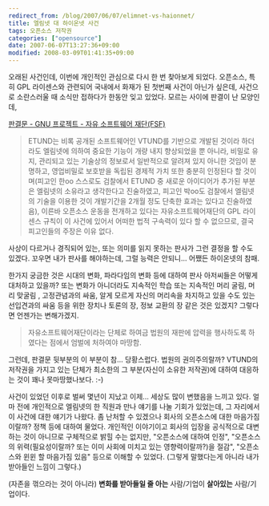 ```yaml
---
redirect_from: /blog/2007/06/07/elimnet-vs-haionnet/
title: 엘림넷 대 하이온넷 사건
tags: 오픈소스 저작권
categories: ["opensource"]
date: 2007-06-07T13:27:36+09:00
modified: 2008-03-09T01:41:35+09:00
---
```

오래된 사건인데, 이번에 개인적인 관심으로 다시 한 번 찾아보게 되었다.
오픈소스, 특히 GPL 라이센스와 관련되어 국내에서 화재가 된 첫번째 사건이
아닌가 싶은데, 사건으로 소란스러울 때 소식만 접하다가 한동안 잊고 있었다.
모르는 사이에 판결이 난 모양인데,

[판결문 - GNU 프로젝트 - 자유 소프트웨어 재단(FSF)](http://korea.gnu.org/gv/sentence.html)

> ETUND는 비록 공개된 소프트웨어인 VTUND를 기반으로 개발된 것이라 하더라도
> 엘림넷에 의하여 중요한 기능이 개량 내지 향상되었을 뿐 아니라, 비밀로 유지,
> 관리되고 있는 기술상의 정보로서 일반적으로 알려져 있지 아니한 것임이
> 분명하고, 영업비밀로 보호받을 독립된 경제적 가치 또한 충분히 인정된다
> 할 것이며(피고인 한oo 스스로도 검찰에서 ETUND 중 새로운 아이디어가 추가된
> 부분은 엘림넷의 소유라고 생각한다고 진술하였고, 피고인 박oo도 검찰에서
> 엘림넷의 기술을 이용한 것이 개발기간을 2개월 정도 단축한 효과는 있다고
> 진술하였음), 이른바 오픈소스 운동을 전개하고 있다는 자유소프트웨어재단의
> GPL 라이센스 규칙이 이 사건에 있어서 어떠한 법적 구속력이 있다 할 수
> 없으므로, 결국 피고인들의 주장은 이유 없다.

사상이 다르거나 경직되어 있는, 또는 의미를 읽지 못하는 판사가 그런 결정을 할
수도 있겠다. 꼬우면 내가 판사를 해야하는데, 그럴 능력은 안되니... 어쨌든
하이온넷의 참패.

한가지 궁금한 것은 시대의 변화, 파라다임의 변화 등에 대하여 판사 아저씨들은
어떻게 대처하고 있을까? 또는 변화가 아니더라도 지속적인 학습 또는 지속적인
머리 굴림, 머리 맞굴림 , 고정관념과의 싸움, 알게 모르게 자신의 머리속을
차지하고 있을 수도 있는 선입견과의 싸움 등을 위한 장치나 토론의 장, 정보
교환의 장 같은 것은 있겠지? 그렇다면 언젠가는 변해가겠지.

> 자유소프트웨어재단이라는 단체로 하여금 법원의 재판에 압력을 행사하도록
> 하였다는 점에서 엄벌에 처하여야 마땅함.

그런데, 판결문 뒷부분의 이 부분이 참... 당황스럽다. 법원의 권의주의랄까?
VTUND의 저작권을 가지고 있는 단체가 최소한의 그 부분(자신이 소유한 저작권)에
대하여 대응하는 것이 꽤나 못마땅했나보다. :-)

사건이 있었던 이후로 벌써 몇년이 지났고 이제... 세상도 많이 변했음을 느끼고
있다. 얼마 전에 개인적으로 엘림넷의 한 직원과 만나 얘기를 나눌 기회가
있었는데, 그 자리에서 이 사건에 대한 얘기가 나왔다. 좀 난처할 수 있겠으나
회사의 오픈소스에 대한 마음가짐이랄까? 정책 등에 대하여 물었다. 개인적인
이야기이고 회사의 입장을 공식적으로 대변하는 것이 아니므로 구체적으로 밝힐
수는 없지만, "오픈소스에 대하여 인정", "오픈소스의 위력(필요성이랄까? 또는
이미 사회에 미치고 있는 영향력이랄까?)을 절감", "오픈소스와 윈윈 할
마음가짐 있음" 등으로 이해할 수 있었다. (그렇게 말했다는게 아니라 내가
받아들인 느낌이 그렇다.)

(자존을 꺾으라는 것이 아니라) **변화를 받아들일 줄 아는** 사람/기업이
**살아있는** 사람/기업이다.

